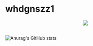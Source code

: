 # whdgnszz1
<div align="center">
    <img src="https://capsule-render.vercel.app/api?type=Cylinder&color=auto&height=240&section=header&text=whdgnszz1&fontSize=90" />
</div>

</br>

![Anurag's GitHub stats](https://github-readme-stats.vercel.app/api?username=whdgnszz1&show_icons=true&theme=radical)
